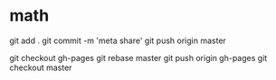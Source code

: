# math

git add .
git commit -m 'meta share'
git push origin master

git checkout gh-pages
git rebase master
git push origin gh-pages
git checkout master
